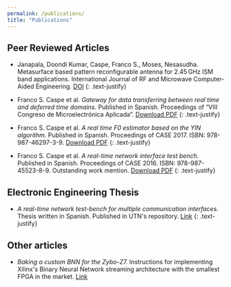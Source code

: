 ```yaml
---
permalink: /publications/
title: "Publications"
---
```


## Peer Reviewed Articles

- Janapala, Doondi Kumar, Caspe, Franco S., Moses, Nesasudha. Metasurface based pattern reconfigurable antenna for 2.45 GHz ISM band applications.
International Journal of RF and Microwave Computer-Aided Engineering. <a href="https://doi.org/10.1002/mmce.22007">DOI</a>
{: .text-justify}

- Franco S. Caspe et al. <i>Gateway for data transferring between real time and deferred time domains.</i>
Published in Spanish. Proceedings of “VIII Congreso de Microelectrónica Aplicada”.
<a href="/assets/pubs/gateway2018.pdf" target="_blank">Download PDF</a>
{: .text-justify}

- Franco S. Caspe et al. <i>A real time F0 estimator based on the YIN algorithm.</i>
Published in Spanish. Proceedings of CASE 2017. ISBN: 978-987-46297-3-9.
<a href="/assets/pubs/case17.pdf" target="_blank">Download PDF</a>
{: .text-justify}

- Franco S. Caspe et al. <i>A real-time network interface test bench.</i>
Published in Spanish. Proceedings of CASE 2016. ISBN: 978-987-45523-8-9.
Outstanding work mention.
<a href="/assets/pubs/case16.pdf" target="_blank">Download PDF</a>
{: .text-justify}

## Electronic Engineering Thesis

- <i>A real-time network test-bench for multiple communication interfaces.</i>
Thesis written in Spanish. Published in UTN's repository.
<a href="http://hdl.handle.net/20.500.12272/2878" target="_blank">Link</a>
{: .text-justify}

## Other articles

- <i> Baking a custom BNN for the Zybo-Z7.</i> Instructions for implementing Xilinx's Binary Neural Network streaming architecture with the smallest FPGA in the market.
<a href="https://www.hackster.io/franco-caspe/bnn-pynq-baking-a-custom-bnn-for-the-zybo-z7-f0bbe3" target="_blank">Link</a>
